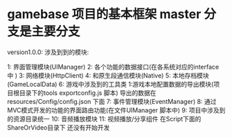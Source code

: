 # gamebase 项目的基本框架 master 分支是主要分支 

version1.0.0: 涉及到到的模块: 

1: 界面管理模块(UIManager)
2: 各个功能的数据接口(在各系统对应的interface 中 )
3: 网络模块(HttpClient)
4: 和原生段通信模块(Native)
5: 本地存档模块(GameLocalData)
6: 游戏中涉及到的工具类
   1:游戏本地配置数据的导出模块(项目根目录下的tools exportconfig.js 脚本) 导出的数据在resources/Config/config.json 下面
7: 事件管理模块(EventManager)
8: 通过MVC模式开发的功能的界面路由功能(在文件UIManager 脚本中)
9: 项目中涉及到的资源目录统一
10: 音频播放模块
11: 视频播放/分享组件 在Script下面的ShareOrVideo目录下 还没有开始开发